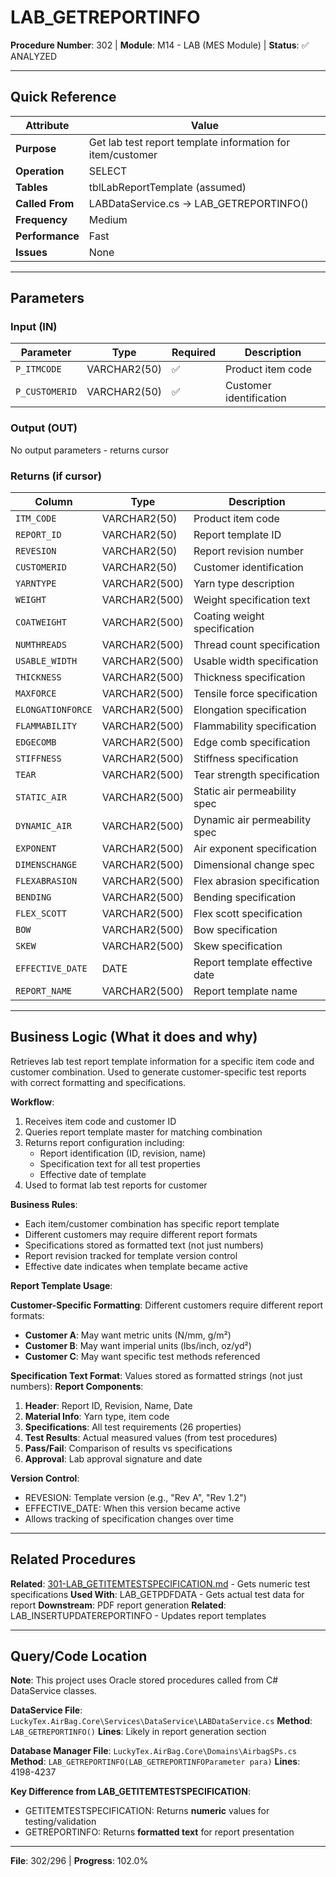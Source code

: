 # LAB_GETREPORTINFO

**Procedure Number**: 302 | **Module**: M14 - LAB (MES Module) | **Status**: ✅ ANALYZED

---

## Quick Reference

| Attribute | Value |
|-----------|-------|
| **Purpose** | Get lab test report template information for item/customer |
| **Operation** | SELECT |
| **Tables** | tblLabReportTemplate (assumed) |
| **Called From** | LABDataService.cs → LAB_GETREPORTINFO() |
| **Frequency** | Medium |
| **Performance** | Fast |
| **Issues** | None |

---

## Parameters

### Input (IN)

| Parameter | Type | Required | Description |
|-----------|------|----------|-------------|
| `P_ITMCODE` | VARCHAR2(50) | ✅ | Product item code |
| `P_CUSTOMERID` | VARCHAR2(50) | ✅ | Customer identification |

### Output (OUT)

No output parameters - returns cursor

### Returns (if cursor)

| Column | Type | Description |
|--------|------|-------------|
| `ITM_CODE` | VARCHAR2(50) | Product item code |
| `REPORT_ID` | VARCHAR2(50) | Report template ID |
| `REVESION` | VARCHAR2(50) | Report revision number |
| `CUSTOMERID` | VARCHAR2(50) | Customer identification |
| `YARNTYPE` | VARCHAR2(500) | Yarn type description |
| `WEIGHT` | VARCHAR2(500) | Weight specification text |
| `COATWEIGHT` | VARCHAR2(500) | Coating weight specification |
| `NUMTHREADS` | VARCHAR2(500) | Thread count specification |
| `USABLE_WIDTH` | VARCHAR2(500) | Usable width specification |
| `THICKNESS` | VARCHAR2(500) | Thickness specification |
| `MAXFORCE` | VARCHAR2(500) | Tensile force specification |
| `ELONGATIONFORCE` | VARCHAR2(500) | Elongation specification |
| `FLAMMABILITY` | VARCHAR2(500) | Flammability specification |
| `EDGECOMB` | VARCHAR2(500) | Edge comb specification |
| `STIFFNESS` | VARCHAR2(500) | Stiffness specification |
| `TEAR` | VARCHAR2(500) | Tear strength specification |
| `STATIC_AIR` | VARCHAR2(500) | Static air permeability spec |
| `DYNAMIC_AIR` | VARCHAR2(500) | Dynamic air permeability spec |
| `EXPONENT` | VARCHAR2(500) | Air exponent specification |
| `DIMENSCHANGE` | VARCHAR2(500) | Dimensional change spec |
| `FLEXABRASION` | VARCHAR2(500) | Flex abrasion specification |
| `BENDING` | VARCHAR2(500) | Bending specification |
| `FLEX_SCOTT` | VARCHAR2(500) | Flex scott specification |
| `BOW` | VARCHAR2(500) | Bow specification |
| `SKEW` | VARCHAR2(500) | Skew specification |
| `EFFECTIVE_DATE` | DATE | Report template effective date |
| `REPORT_NAME` | VARCHAR2(500) | Report template name |

---

## Business Logic (What it does and why)

Retrieves lab test report template information for a specific item code and customer combination. Used to generate customer-specific test reports with correct formatting and specifications.

**Workflow**:
1. Receives item code and customer ID
2. Queries report template master for matching combination
3. Returns report configuration including:
   - Report identification (ID, revision, name)
   - Specification text for all test properties
   - Effective date of template
4. Used to format lab test reports for customer

**Business Rules**:
- Each item/customer combination has specific report template
- Different customers may require different report formats
- Specifications stored as formatted text (not just numbers)
- Report revision tracked for template version control
- Effective date indicates when template became active

**Report Template Usage**:

**Customer-Specific Formatting**:
Different customers require different report formats:
- **Customer A**: May want metric units (N/mm, g/m²)
- **Customer B**: May want imperial units (lbs/inch, oz/yd²)
- **Customer C**: May want specific test methods referenced

**Specification Text Format**:
Values stored as formatted strings (not just numbers):
**Report Components**:
1. **Header**: Report ID, Revision, Name, Date
2. **Material Info**: Yarn type, item code
3. **Specifications**: All test requirements (26 properties)
4. **Test Results**: Actual measured values (from test procedures)
5. **Pass/Fail**: Comparison of results vs specifications
6. **Approval**: Lab approval signature and date

**Version Control**:
- REVESION: Template version (e.g., "Rev A", "Rev 1.2")
- EFFECTIVE_DATE: When this version became active
- Allows tracking of specification changes over time

---

## Related Procedures

**Related**: [301-LAB_GETITEMTESTSPECIFICATION.md](./301-LAB_GETITEMTESTSPECIFICATION.md) - Gets numeric test specifications
**Used With**: LAB_GETPDFDATA - Gets actual test data for report
**Downstream**: PDF report generation
**Related**: LAB_INSERTUPDATEREPORTINFO - Updates report templates

---

## Query/Code Location

**Note**: This project uses Oracle stored procedures called from C# DataService classes.

**DataService File**: `LuckyTex.AirBag.Core\Services\DataService\LABDataService.cs`
**Method**: `LAB_GETREPORTINFO()`
**Lines**: Likely in report generation section

**Database Manager File**: `LuckyTex.AirBag.Core\Domains\AirbagSPs.cs`
**Method**: `LAB_GETREPORTINFO(LAB_GETREPORTINFOParameter para)`
**Lines**: 4198-4237

**Key Difference from LAB_GETITEMTESTSPECIFICATION**:
- GETITEMTESTSPECIFICATION: Returns **numeric** values for testing/validation
- GETREPORTINFO: Returns **formatted text** for report presentation

---

**File**: 302/296 | **Progress**: 102.0%
